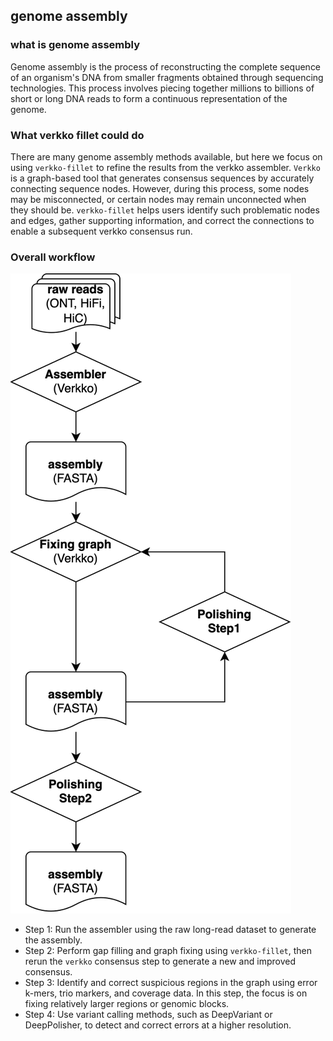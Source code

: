 ## genome assembly

### what is genome assembly
Genome assembly is the process of reconstructing the complete sequence of an organism's DNA from smaller fragments obtained through sequencing technologies. This process involves piecing together millions to billions of short or long DNA reads to form a continuous representation of the genome.

### What verkko fillet could do
There are many genome assembly methods available, but here we focus on using `verkko-fillet` to refine the results from the verkko assembler. `Verkko` is a graph-based tool that generates consensus sequences by accurately connecting sequence nodes. However, during this process, some nodes may be misconnected, or certain nodes may remain unconnected when they should be. `verkko-fillet` helps users identify such problematic nodes and edges, gather supporting information, and correct the connections to enable a subsequent verkko consensus run.

### Overall workflow
![overallworkflow](../../data/test_giraffe/fig/giraffe_complete_verkko-genomeassembly.drawio.svg)

* Step 1: Run the assembler using the raw long-read dataset to generate the assembly.
* Step 2: Perform gap filling and graph fixing using `verkko-fillet`, then rerun the `verkko` consensus step to generate a new and improved consensus.
* Step 3: Identify and correct suspicious regions in the graph using error k-mers, trio markers, and coverage data. In this step, the focus is on fixing relatively larger regions or genomic blocks.
* Step 4: Use variant calling methods, such as DeepVariant or DeepPolisher, to detect and correct errors at a higher resolution.
